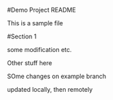 #Demo Project README

This is a sample file

#Section 1

some modification etc.

Other stuff here

SOme changes on example branch

updated locally, then remotely
